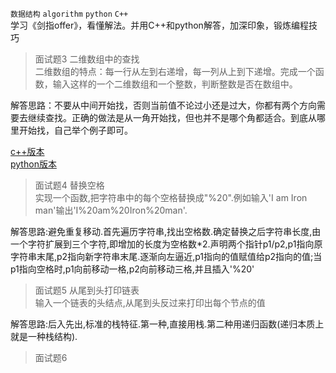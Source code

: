 `数据结构` `algorithm` `python` `C++`  
学习《剑指offer》，看懂解法。并用C++和python解答，加深印象，锻炼编程技巧  
> 面试题3 二维数组中的查找  
二维数组的特点：每一行从左到右递增，每一列从上到下递增。完成一个函数，输入这样的一个二维数组和一个整数，判断整数是否在数组中。  

解答思路：不要从中间开始找，否则当前值不论过小还是过大，你都有两个方向需要去继续查找。正确的做法是从一角开始找，但也并不是哪个角都适合。到底从哪里开始找，自己举个例子即可。

[c++版本](./3.cpp)  
[python版本](./3.py)

> 面试题4 替换空格  
实现一个函数,把字符串中的每个空格替换成"%20".例如输入'I am Iron man'输出'I%20am%20Iron%20man'.  

解答思路:避免重复移动.首先遍历字符串,找出空格数.确定替换之后字符串长度,由一个字符扩展到三个字符,即增加的长度为空格数*2.声明两个指针p1/p2,p1指向原字符串末尾,p2指向新字符串末尾.逐渐向左逼近,p1指向的值赋值给p2指向的值;当p1指向空格时,p1向前移动一格,p2向前移动三格,并且插入'%20'  

> 面试题5 从尾到头打印链表  
输入一个链表的头结点,从尾到头反过来打印出每个节点的值  

解答思路:后入先出,标准的栈特征.第一种,直接用栈.第二种用递归函数(递归本质上就是一种栈结构).  

> 面试题6 



